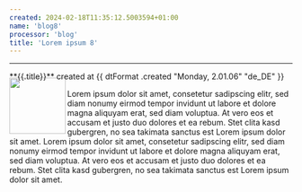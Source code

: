 ```yaml
---
created: 2024-02-18T11:35:12.5003594+01:00
name: 'blog8'
processor: 'blog'
title: 'Lorem ipsum 8'
---
```

<hr/>
**{{.title}}** created at {{ dtFormat .created "Monday, 2.01.06" "de_DE" }}

<img loading="lazy" style="margin-top: -20px;" align="left" src="/images/licht.jpg" alt="" width="100px"/>Lorem ipsum dolor sit amet, consetetur sadipscing elitr, sed diam nonumy eirmod tempor invidunt ut labore et dolore magna aliquyam erat, sed diam voluptua. At vero eos et accusam et justo duo dolores et ea rebum. Stet clita kasd gubergren, no sea takimata sanctus est Lorem ipsum dolor sit amet. Lorem ipsum dolor sit amet, consetetur sadipscing elitr, sed diam nonumy eirmod tempor invidunt ut labore et dolore magna aliquyam erat, sed diam voluptua. At vero eos et accusam et justo duo dolores et ea rebum. Stet clita kasd gubergren, no sea takimata sanctus est Lorem ipsum dolor sit amet.

